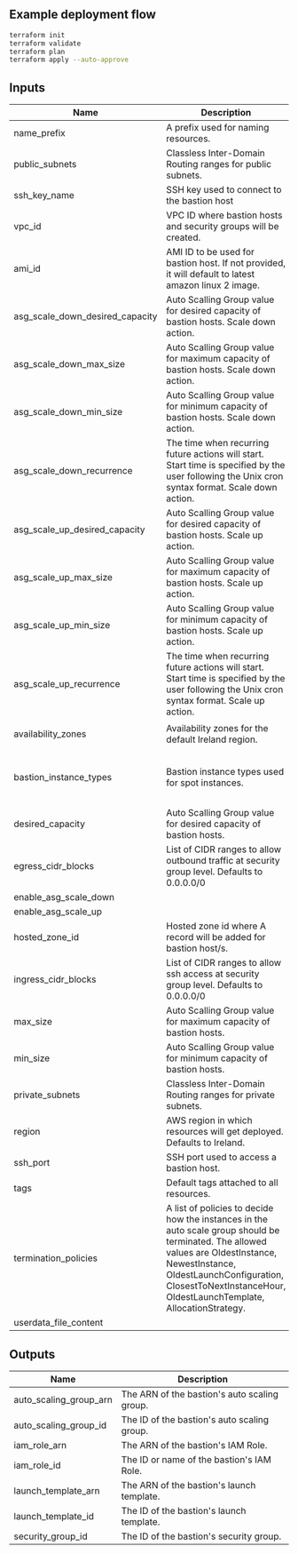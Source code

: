 ## Example deployment flow

```bash
terraform init
terraform validate
terraform plan
terraform apply --auto-approve
```

<!-- BEGINNING OF PRE-COMMIT-TERRAFORM DOCS HOOK -->
## Inputs

| Name | Description | Type | Default | Required |
|------|-------------|:----:|:-----:|:-----:|
| name\_prefix | A prefix used for naming resources. | string | n/a | yes |
| public\_subnets | Classless Inter-Domain Routing ranges for public subnets. | list(string) | n/a | yes |
| ssh\_key\_name | SSH key used to connect to the bastion host | string | n/a | yes |
| vpc\_id | VPC ID where bastion hosts and security groups will be created. | string | n/a | yes |
| ami\_id | AMI ID to be used for bastion host. If not provided, it will default to latest amazon linux 2 image. | string | `""` | no |
| asg\_scale\_down\_desired\_capacity | Auto Scalling Group value for desired capacity of bastion hosts. Scale down action. | number | `"0"` | no |
| asg\_scale\_down\_max\_size | Auto Scalling Group value for maximum capacity of bastion hosts. Scale down action. | number | `"0"` | no |
| asg\_scale\_down\_min\_size | Auto Scalling Group value for minimum capacity of bastion hosts. Scale down action. | number | `"0"` | no |
| asg\_scale\_down\_recurrence | The time when recurring future actions will start. Start time is specified by the user following the Unix cron syntax format. Scale down action. | string | `"0 18 * * MON-FRI"` | no |
| asg\_scale\_up\_desired\_capacity | Auto Scalling Group value for desired capacity of bastion hosts. Scale up action. | number | `"1"` | no |
| asg\_scale\_up\_max\_size | Auto Scalling Group value for maximum capacity of bastion hosts. Scale up action. | number | `"1"` | no |
| asg\_scale\_up\_min\_size | Auto Scalling Group value for minimum capacity of bastion hosts. Scale up action. | number | `"1"` | no |
| asg\_scale\_up\_recurrence | The time when recurring future actions will start. Start time is specified by the user following the Unix cron syntax format. Scale up action. | string | `"0 9 * * MON-FRI"` | no |
| availability\_zones | Availability zones for the default Ireland region. | list(string) | `[ "eu-west-1a", "eu-west-1b", "eu-west-1c" ]` | no |
| bastion\_instance\_types | Bastion instance types used for spot instances. | list(string) | `[ "t3.nano", "t3.micro", "t3.small", "t2.nano", "t2.micro", "t2.small" ]` | no |
| desired\_capacity | Auto Scalling Group value for desired capacity of bastion hosts. | number | `"1"` | no |
| egress\_cidr\_blocks | List of CIDR ranges to allow outbound traffic at security group level. Defaults to 0.0.0.0/0 | list(string) | `[ "0.0.0.0/0" ]` | no |
| enable\_asg\_scale\_down |  | bool | `"false"` | no |
| enable\_asg\_scale\_up |  | bool | `"false"` | no |
| hosted\_zone\_id | Hosted zone id where A record will be added for bastion host/s. | string | `""` | no |
| ingress\_cidr\_blocks | List of CIDR ranges to allow ssh access at security group level. Defaults to 0.0.0.0/0 | list(string) | `[ "0.0.0.0/0" ]` | no |
| max\_size | Auto Scalling Group value for maximum capacity of bastion hosts. | number | `"1"` | no |
| min\_size | Auto Scalling Group value for minimum capacity of bastion hosts. | number | `"1"` | no |
| private\_subnets | Classless Inter-Domain Routing ranges for private subnets. | list(string) | `[]` | no |
| region | AWS region in which resources will get deployed. Defaults to Ireland. | string | `"eu-west-1"` | no |
| ssh\_port | SSH port used to access a bastion host. | string | `"22"` | no |
| tags | Default tags attached to all resources. | map(string) | `{ "ServiceType": "ceng-eks" }` | no |
| termination\_policies | A list of policies to decide how the instances in the auto scale group should be terminated. The allowed values are OldestInstance, NewestInstance, OldestLaunchConfiguration, ClosestToNextInstanceHour, OldestLaunchTemplate, AllocationStrategy. | list(string) | `[ "OldestInstance" ]` | no |
| userdata\_file\_content |  | string | `""` | no |

## Outputs

| Name | Description |
|------|-------------|
| auto\_scaling\_group\_arn | The ARN of the bastion's auto scaling group. |
| auto\_scaling\_group\_id | The ID of the bastion's auto scaling group. |
| iam\_role\_arn | The ARN of the bastion's IAM Role. |
| iam\_role\_id | The ID or name of the bastion's IAM Role. |
| launch\_template\_arn | The ARN of the bastion's launch template. |
| launch\_template\_id | The ID of the bastion's launch template. |
| security\_group\_id | The ID of the bastion's security group. |

<!-- END OF PRE-COMMIT-TERRAFORM DOCS HOOK -->
